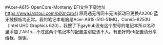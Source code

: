 #Acer-A615-OpenCore-Monterey EFI文件下载地址 https://wwa.lanzoui.com/b00nzab4j 原高通无线网卡无法驱动已更换AX200,蓝牙触摸板均正常。我的笔记本电脑是Acer-A615-51G-51MQ，Corei5-8250U（Intel UHD Graphics 620），我搜了下gayhub没有这个型号的笔记本所以名称里添加了A515，不过这两个笔记本的配置差别应该不大。有更好的efi配置请分享给我，谢谢。
